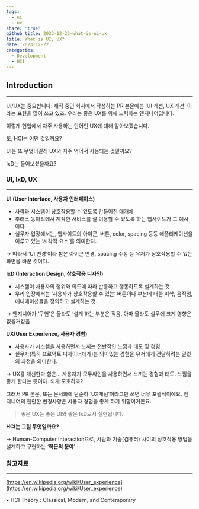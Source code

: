 ```yaml
---
tags:
  - ui
  - ux
share: "true"
github_title: 2023-12-22-what-is-ui-ux
title: What is UI, UX?
date: 2023-12-22
categories:
  - Development
  - HCI
---
```

## Introduction
---

UI/UX는 중요합니다. 재직 중인 회사에서 작성하는 PR 본문에는 ‘UI 개선, UX 개선’ 이라는 표현을 많이 쓰고 있죠. 우리는 좋은 UX를 위해 노력하는 엔지니어입니다. 

이렇게 현업에서 자주 사용하는 단어인 UX에 대해 알아보겠습니다.

또, HCI는 어떤 것일까요?

UI는 또 무엇이길래 UX와 자주 엮어서 사용되는 것일까요?

IxD는 들어보셨을까요?

### UI, IxD, UX
---

**UI (User Interface, 사용자 인터페이스)**

- 사람과 시스템이 상호작용할 수 있도록 만들어진 매개체.
- 추러스 동아리에서 제작한 서비스를 잘 이용할 수 있도록 하는 웹사이트가 그 예시이다.
- 실무자 입장에서는, 웹사이트의 아이콘, 버튼, color, spacing 등등 애플리케이션을 이루고 있는 ‘시각적 요소’를 의미한다.

→ 따라서 ‘UI 변경’이라 함은 아이콘 변경, spacing 수정 등 유저가 상호작용할 수 있는 화면을 바꾼 것이다.

**IxD (Interaction Design, 상호작용 디자인)**

- 시스템이 사용자의 행위와 의도에 따라 반응하고 행동하도록 설계하는 것
- 우리 입장에서는 ‘사용자가 상호작용할 수 있는’ 버튼이나 부분에 대한 미학, 움직임, 애니메이션들을 정의하고 설계하는 것.

→ 엔지니어가 ‘구현’은 몰라도 ‘설계’하는 부분은 적음. 아마 몰라도 실무에 크게 영향은 없을거같음

**UX(User Experience, 사용자 경험)**

- 사용자가 시스템을 사용하면서 느끼는 전반적인 느낌과 태도 및 경험
- 실무자(특히 프로덕트 디자이너에게)는 의미있는 경험을 유저에게 전달하려는 일련의 과정을 의미한다.

→ UX를 개선한다 함은… 사용자가 모두싸인을 사용하면서 느끼는 경험과 태도. 느낌을 좋게 한다는 뜻이다. 되게 모호하죠?

그래서 PR 본문, 또는 문서화에 단순히 ‘UX개선’이라고만 쓰면 너무 포괄적이에요. 엔지니어의 웬만한 변경사항은 사용자 경험을 좋게 하기 위함이거든요. 

> 좋은 UX는 좋은 UI와 좋은 IxD로서 실현됩니다.

**HCI는 그럼 무엇일까요?**

→ Human-Computer Interaction으로, 사람과 기술(컴퓨터) 사이의 상호작용 방법을 설계하고 구현하는 ‘**학문의 분야**’

### 참고자료
---

[https://en.wikipedia.org/wiki/User_experience](https://en.wikipedia.org/wiki/User_experience)

• HCI Theory : Classical, Modern, and Contemporary